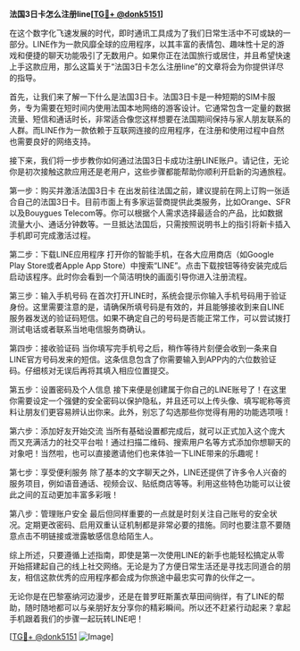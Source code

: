 **法国3日卡怎么注册line[[TG💪+ @donk5151](https://t.me/s/donk5151)]**

在这个数字化飞速发展的时代，即时通讯工具成为了我们日常生活中不可或缺的一部分。LINE作为一款风靡全球的应用程序，以其丰富的表情包、趣味性十足的游戏和便捷的聊天功能吸引了无数用户。如果你正在法国旅行或居住，并且希望快速上手这款应用，那么这篇关于“法国3日卡怎么注册line”的文章将会为你提供详尽的指导。

首先，让我们来了解一下什么是法国3日卡。法国3日卡是一种短期的SIM卡服务，专为需要在短时间内使用法国本地网络的游客设计。它通常包含一定量的数据流量、短信和通话时长，非常适合像您这样想要在法国期间保持与家人朋友联系的人群。而LINE作为一款依赖于互联网连接的应用程序，在注册和使用过程中自然也需要良好的网络支持。

接下来，我们将一步步教你如何通过法国3日卡成功注册LINE账户。请记住，无论你是初次接触这款应用还是老用户，这些步骤都能帮助你顺利开启新的沟通旅程。

第一步：购买并激活法国3日卡
在出发前往法国之前，建议提前在网上订购一张适合自己的法国3日卡。目前市面上有多家运营商提供此类服务，比如Orange、SFR以及Bouygues Telecom等。你可以根据个人需求选择最适合的产品，比如数据流量大小、通话分钟数等。一旦抵达法国后，只需按照说明书上的指引将新卡插入手机即可完成激活过程。

第二步：下载LINE应用程序
打开你的智能手机，在各大应用商店（如Google Play Store或者Apple App Store）中搜索“LINE”。点击下载按钮等待安装完成后启动该程序。此时你会看到一个简洁明快的画面引导你进入注册流程。

第三步：输入手机号码
在首次打开LINE时，系统会提示你输入手机号码用于验证身份。这里需要注意的是，请确保所填号码是有效的，并且能够接收到来自LINE服务器发送的验证码短信。如果不确定自己的号码是否能正常工作，可以尝试拨打测试电话或者联系当地电信服务商确认。

第四步：接收验证码
当你填写完手机号之后，稍作等待片刻便会收到一条来自LINE官方号码发来的短信。这条信息包含了你需要输入到APP内的六位数验证码。仔细核对无误后再将其填入相应位置提交。

第五步：设置密码及个人信息
接下来便是创建属于你自己的LINE账号了！在这里你需要设定一个强健的安全密码以保护隐私，并且还可以上传头像、填写昵称等资料让朋友们更容易辨认出你来。此外，别忘了勾选那些你觉得有用的功能选项哦！

第六步：添加好友开始交流
当所有基础设置都完成后，就可以正式加入这个庞大而又充满活力的社交平台啦！通过扫描二维码、搜索用户名等方式添加你想聊天的对象吧！当然啦，也可以直接邀请他们也来体验一下LINE带来的乐趣呢！

第七步：享受便利服务
除了基本的文字聊天之外，LINE还提供了许多令人兴奋的服务项目，例如语音通话、视频会议、贴纸商店等等。利用这些特色功能可以让彼此之间的互动更加丰富多彩哦！

第八步：管理账户安全
最后但同样重要的一点就是时刻关注自己账号的安全状况。定期更改密码、启用双重认证机制都是非常必要的措施。同时也要注意不要随意点击不明链接或泄露敏感信息给陌生人。

综上所述，只要遵循上述指南，即使是第一次使用LINE的新手也能轻松搞定从零开始搭建起自己的线上社交网络。无论是为了方便日常生活还是寻找志同道合的朋友，相信这款优秀的应用程序都会成为你旅途中最忠实可靠的伙伴之一。

无论你是在巴黎塞纳河边漫步，还是在普罗旺斯薰衣草田间徜徉，有了LINE的帮助，随时随地都可以与亲朋好友分享你的精彩瞬间。所以还不赶紧行动起来？拿起手机跟着我们的步骤一起玩转LINE吧！

[[TG💪+ @donk5151](https://t.me/s/donk5151) ![Image](https://i.postimg.cc/rwNCRYN7/Snipaste-2025-04-30-17-27-05.png)]